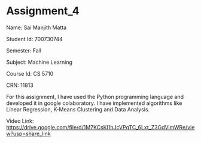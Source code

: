 # Assignment_4

Name: Sai Manjith Matta

Student Id: 700730744

Semester: Fall

Subject: Machine Learning

Course Id: CS 5710

CRN: 11813


For this assignment, I have used the Python programming language and developed it in google
colaboratory. I have implemented algorithms like Linear Regression, K-Means Clustering and Data Analysis.

Video Link: https://drive.google.com/file/d/1M7KCsKl1hJcVPqTC_6Lxt_Z3GdVimWRe/view?usp=share_link
